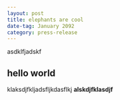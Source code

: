 ```yaml
---
layout: post
title: elephants are cool
date-tag: January 2092
category: press-release
---
```


<p>asdklfjadskf</p>

## hello world

klaksdjfkljadsfljkdasflkj **alskdjfklasdjf**